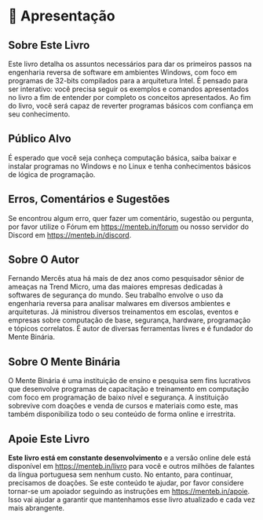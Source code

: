# 🙌 Apresentação

## Sobre Este Livro

Este livro detalha os assuntos necessários para dar os primeiros passos na engenharia reversa de software em ambientes Windows, com foco em programas de 32-bits compilados para a arquitetura Intel. É pensado para ser interativo: você precisa seguir os exemplos e comandos apresentados no livro a fim de entender por completo os conceitos apresentados. Ao fim do livro, você será capaz de reverter programas básicos com confiança em seu conhecimento.

## Público Alvo

É esperado que você seja conheça computação básica, saiba baixar e instalar programas no Windows e no Linux e tenha conhecimentos básicos de lógica de programação.

## Erros, Comentários e Sugestões

Se encontrou algum erro, quer fazer um comentário, sugestão ou pergunta, por favor utilize o Fórum em https://menteb.in/forum ou nosso servidor do Discord em https://menteb.in/discord.

## Sobre O Autor

Fernando Mercês atua há mais de dez anos como pesquisador sênior de ameaças na Trend Micro, uma das maiores empresas dedicadas à softwares de segurança do mundo. Seu trabalho envolve o uso da engenharia reversa para analisar malwares em diversos ambientes e arquiteturas. Já ministrou diversos treinamentos em escolas, eventos e empresas sobre computação de base, segurança, hardware, programação e tópicos correlatos. É autor de diversas ferramentas livres e é fundador do Mente Binária.

## Sobre O Mente Binária

O Mente Binária é uma instituição de ensino e pesquisa sem fins lucrativos que desenvolve programas de capacitação e treinamento em computação com foco em programação de baixo nível e segurança. A instituição sobrevive com doações e venda de cursos e materiais como este, mas também disponibiliza todo o seu conteúdo de forma online e irrestrita.

## Apoie Este Livro

**Este livro está em constante desenvolvimento** e a versão online dele está disponível em https://menteb.in/livro para você e outros milhões de falantes da língua portuguesa sem nenhum custo. No entanto, para continuar, precisamos de doações. Se este conteúdo te ajudar, por favor considere tornar-se um apoiador seguindo as instruções em https://menteb.in/apoie. Isso vai ajudar a garantir que mantenhamos esse livro atualizado e cada vez mais abrangente.